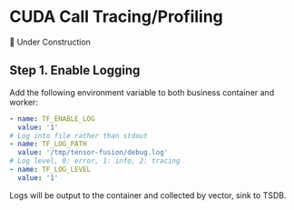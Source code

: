 # CUDA Call Tracing/Profiling
🚧 Under Construction

## Step 1. Enable Logging


Add the following environment variable to both business container and worker:

```yaml
- name: TF_ENABLE_LOG
  value: '1'
# Log into file rather than stdout
- name: TF_LOG_PATH
  value: '/tmp/tensor-fusion/debug.log'
# Log level, 0: error, 1: info, 2: tracing
- name: TF_LOG_LEVEL
  value: '1'
```

Logs will be output to the container and collected by vector, sink to TSDB.

